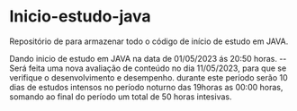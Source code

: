 # Inicio-estudo-java
Repositório de para armazenar todo o código de início de estudo em JAVA.

Dando inicio de estudo em JAVA na data de 01/05/2023 ás 20:50 horas.
-- Será feita uma nova avaliação de conteúdo no dia 11/05/2023, para que se verifique o desenvolvimento e desempenho.
   durante este período serão 10 dias de estudos intensos no período noturno das 19horas as 00:00 horas, somando ao final do período um total de 50 horas intesivas.
